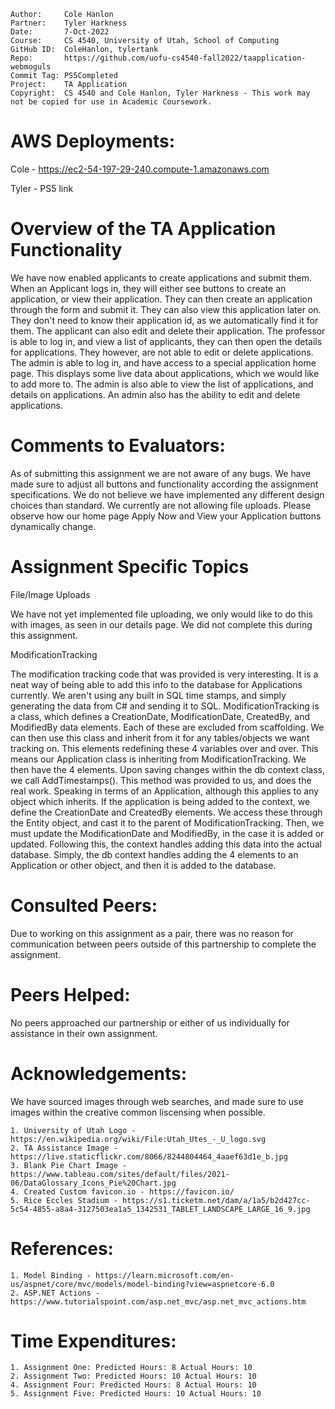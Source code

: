 ```
Author:     Cole Hanlon
Partner:    Tyler Harkness
Date:       7-Oct-2022
Course:     CS 4540, University of Utah, School of Computing
GitHub ID:  ColeHanlon, tylertank
Repo:       https://github.com/uofu-cs4540-fall2022/taapplication-webmoguls
Commit Tag: PS5Completed
Project:    TA Application
Copyright:  CS 4540 and Cole Hanlon, Tyler Harkness - This work may not be copied for use in Academic Coursework.
```
# AWS Deployments:

Cole - https://ec2-54-197-29-240.compute-1.amazonaws.com

Tyler - PS5 link

# Overview of the TA Application Functionality 

We have now enabled applicants to create applications and submit them. When an Applicant logs in, they will either see buttons to create an application, or view their application. They can then create an application through the form and submit it. They can also view this application later on. They don't need to know their application id, as we automatically find it for them. The applicant can also edit and delete their application. The professor is able to log in, and view a list of applicants, they can then open the details for applications. They however, are not able to edit or delete applications. The admin is able to log in, and have access to a special application home page. This displays some live data about applications, which we would like to add more to. The admin is also able to view the list of applications, and details on applications. An admin also has the ability to edit and delete applications.

# Comments to Evaluators:

As of submitting this assignment we are not aware of any bugs. We have made sure to adjust all buttons and functionality according the assignment specifications. We do not believe we have implemented any different design choices than standard. We currently are not allowing file uploads. Please observe how our home page Apply Now and View your Application buttons dynamically change.

# Assignment Specific Topics

File/Image Uploads

We have not yet implemented file uploading, we only would like to do this with images, as seen in our details page. We did not complete this during this assignment.

ModificationTracking

The modification tracking code that was provided is very interesting. It is a neat way of being able to add this info to the database for Applications currently. We aren't using any built in SQL time stamps, and simply generating the data from C# and sending it to SQL. ModificationTracking is a class, which defines a CreationDate, ModificationDate, CreatedBy, and ModifiedBy data elements. Each of these are excluded from scaffolding. We can then use this class and inherit from it for any tables/objects we want tracking on. This elements redefining these 4 variables over and over. This means our Application class is inheriting from ModificationTracking. We then have the 4 elements. Upon saving changes within the db context class, we call AddTimestamps(). This method was provided to us, and does the real work. Speaking in terms of an Application, although this applies to any object which inherits. If the application is being added to the context, we define the CreationDate and CreatedBy elements. We access these through the Entity object, and cast it to the parent of ModificationTracking. Then, we must update the ModificationDate and ModifiedBy, in the case it is added or updated. Following this, the context handles adding this data into the actual database. Simply, the db context handles adding the 4 elements to an Application or other object, and then it is added to the database.

# Consulted Peers:

Due to working on this assignment as a pair, there was no reason for communication
between peers outside of this partnership to complete the assignment.

# Peers Helped:

No peers approached our partnership or either of us individually for assistance in their own assignment.

# Acknowledgements:

We have sourced images through web searches, and made sure to use images within the creative
common liscensing when possible. 

    1. University of Utah Logo - https://en.wikipedia.org/wiki/File:Utah_Utes_-_U_logo.svg
    2. TA Assistance Image - https://live.staticflickr.com/8066/8244804464_4aaef63d1e_b.jpg
    3. Blank Pie Chart Image - https://www.tableau.com/sites/default/files/2021-06/DataGlossary_Icons_Pie%20Chart.jpg
    4. Created Custom favicon.io - https://favicon.io/
    5. Rice Eccles Stadium - https://s1.ticketm.net/dam/a/1a5/b2d427cc-5c54-4855-a8a4-3127503ea1a5_1342531_TABLET_LANDSCAPE_LARGE_16_9.jpg

# References:
    
    1. Model Binding - https://learn.microsoft.com/en-us/aspnet/core/mvc/models/model-binding?view=aspnetcore-6.0
    2. ASP.NET Actions - https://www.tutorialspoint.com/asp.net_mvc/asp.net_mvc_actions.htm

# Time Expenditures:

    1. Assignment One: Predicted Hours: 8 Actual Hours: 10 
    2. Assignment Two: Predicted Hours: 10 Actual Hours: 10 
    4. Assignment Four: Predicted Hours: 8 Actual Hours: 10
    5. Assignment Five: Predicted Hours: 10 Actual Hours: 10
    
    
